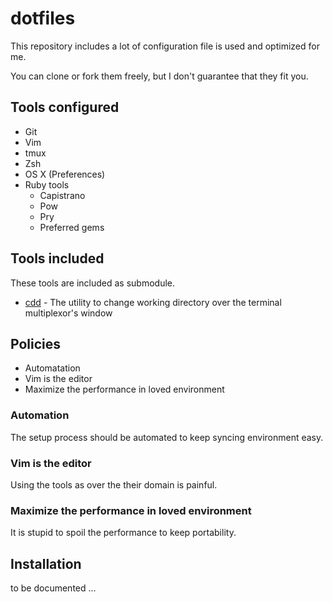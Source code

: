 # dotfiles

This repository includes a lot of configuration file is used and optimized for me.

You can clone or fork them freely, but I don't guarantee that they fit you.

## Tools configured

 * Git
 * Vim
 * tmux
 * Zsh
 * OS X (Preferences)
 * Ruby tools
   * Capistrano
   * Pow
   * Pry
   * Preferred gems

## Tools included

These tools are included as submodule.

 * [cdd](https://github.com/m4i/cdd) - The utility to change working directory over the terminal multiplexor's window

## Policies

 * Automatation
 * Vim is the editor
 * Maximize the performance in loved environment

### Automation

The setup process should be automated to keep syncing environment easy.

### Vim is the editor

Using the tools as over the their domain is painful.

### Maximize the performance in loved environment

It is stupid to spoil the performance to keep portability.

## Installation

to be documented ...
